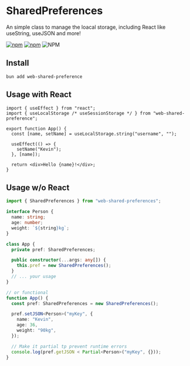 # SharedPreferences

An simple class to manage the loacal storage, including React like useString, useJSON and more!

[![npm](https://img.shields.io/npm/v/web-shared-preferences.svg)](https://www.npmjs.com/package/web-shared-preferences)
[![npm](https://img.shields.io/npm/dt/web-shared-preferences.svg)](https://www.npmjs.com/package/web-shared-preferences.svg)
![NPM](https://img.shields.io/npm/l/web-shared-preferences)

## Install

```shell
bun add web-shared-preference
```

## Usage with React

```tsx
import { useEffect } from "react";
import { useLocalStorage /* useSessionStorage */ } from "web-shared-preference";

export function App() {
  const [name, setName] = useLocalStorage.string("username", "");

  useEffect(() => {
    setName("Kevin");
  }, [name]);

  return <div>Hello {name}!</div>;
}
```

## Usage w/o React

```ts
import { SharedPreferences } from "web-shared-preferences";

interface Person {
  name: string;
  age: number;
  weight: `${string}kg`;
}

class App {
  private pref: SharedPreferences;

  public constructor(...args: any[]) {
    this.pref = new SharedPreferences();
  }
  // ... your usage
}

// or functional
function App() {
  const pref: SharedPreferences = new SharedPreferences();

  pref.setJSON<Person>("myKey", {
    name: "Kevin",
    age: 36,
    weight: "90kg",
  });

  // Make it partial tp prevent runtime errors
  console.log(pref.getJSON < Partial<Person>("myKey", {}));
}
```
